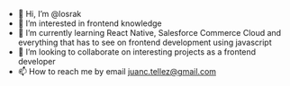 - 👋 Hi, I’m @losrak
- 👀 I’m interested in frontend knowledge
- 🌱 I’m currently learning React Native, Salesforce Commerce Cloud and everything that has to see on frontend development using javascript
- 💞️ I’m looking to collaborate on interesting projects as a frontend developer
- 📫 How to reach me by email juanc.tellez@gmail.com
